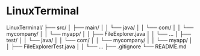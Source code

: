 # LinuxTerminal
LinuxTerminal/
├── src/
│   ├── main/
│   │   └── java/
│   │       └── com/
│   │           └── mycompany/
│   │               └── myapp/
│   │                   ├── FileExplorer.java
│   │                   └── ...
│   ├── test/
│   │   └── java/
│   │       └── com/
│   │           └── mycompany/
│   │               └── myapp/
│   │                   ├── FileExplorerTest.java
│   │                   └── ...
├── .gitignore
└── README.md